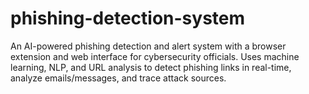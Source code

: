 # phishing-detection-system
An AI-powered phishing detection and alert system with a browser extension and web interface for cybersecurity officials. Uses machine learning, NLP, and URL analysis to detect phishing links in real-time, analyze emails/messages, and trace attack sources.
